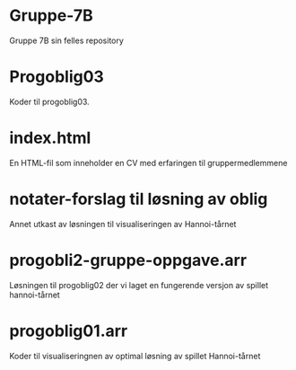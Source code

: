# Gruppe-7B
Gruppe 7B sin felles repository
# Progoblig03
Koder til progoblig03.
# index.html
En HTML-fil som inneholder en CV med erfaringen til gruppermedlemmene
# notater-forslag til løsning av oblig
Annet utkast av løsningen til visualiseringen av Hannoi-tårnet
# progobli2-gruppe-oppgave.arr
Løsningen til progoblig02 der vi laget en fungerende versjon av spillet hannoi-tårnet
# progoblig01.arr
Koder til visualiseringnen av optimal løsning av spillet Hannoi-tårnet
